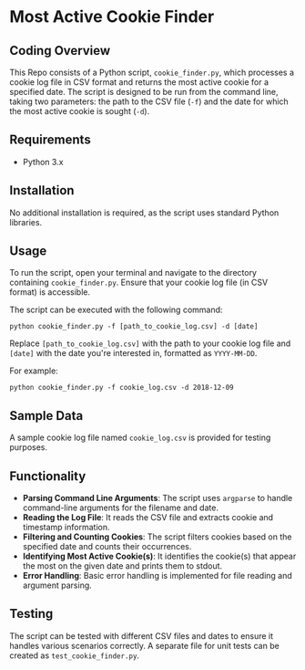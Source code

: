 
# Most Active Cookie Finder

## Coding Overview

This Repo consists of a Python script, `cookie_finder.py`, which processes a cookie log file in CSV format and returns the most active cookie for a specified date. The script is designed to be run from the command line, taking two parameters: the path to the CSV file (`-f`) and the date for which the most active cookie is sought (`-d`).

## Requirements

- Python 3.x

## Installation

No additional installation is required, as the script uses standard Python libraries.

## Usage

To run the script, open your terminal and navigate to the directory containing `cookie_finder.py`. Ensure that your cookie log file (in CSV format) is accessible.

The script can be executed with the following command:

```
python cookie_finder.py -f [path_to_cookie_log.csv] -d [date]
```

Replace `[path_to_cookie_log.csv]` with the path to your cookie log file and `[date]` with the date you're interested in, formatted as `YYYY-MM-DD`.


For example:

```
python cookie_finder.py -f cookie_log.csv -d 2018-12-09
```

## Sample Data

A sample cookie log file named `cookie_log.csv` is provided for testing purposes.

## Functionality

- **Parsing Command Line Arguments**: The script uses `argparse` to handle command-line arguments for the filename and date.
- **Reading the Log File**: It reads the CSV file and extracts cookie and timestamp information.
- **Filtering and Counting Cookies**: The script filters cookies based on the specified date and counts their occurrences.
- **Identifying Most Active Cookie(s)**: It identifies the cookie(s) that appear the most on the given date and prints them to stdout.
- **Error Handling**: Basic error handling is implemented for file reading and argument parsing.

## Testing

The script can be tested with different CSV files and dates to ensure it handles various scenarios correctly. A separate file for unit tests can be created as `test_cookie_finder.py`.
